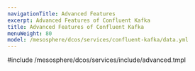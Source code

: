 ```yaml
---
navigationTitle: Advanced Features 
excerpt: Advanced Features of Confluent Kafka
title: Advanced Features of Confluent Kafka
menuWeight: 80
model: /mesosphere/dcos/services/confluent-kafka/data.yml
---
```


#include /mesosphere/dcos/services/include/advanced.tmpl
